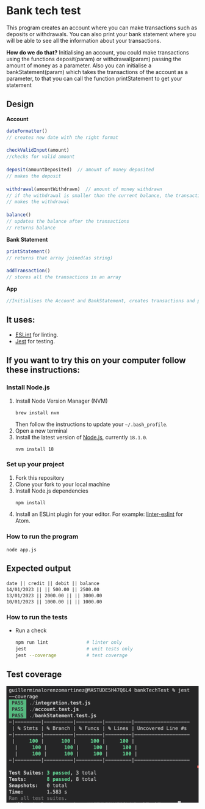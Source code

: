 # Bank tech test

This program creates an account where you can make transactions such as deposits or withdrawals. You can also print your bank statement where you will be able to see all the information about your transactions. 

**How do we do that?**
Initialising an account, you could make transactions using the functions deposit(param) or withdrawal(param) passing the amount of money as a parameter. Also you can initialise a bankStatement(param) which takes the transactions of the account as a parameter, to that you can call the function printStatement to get your statement

## Design

**Account**
```javascript
dateFormatter()
// creates new date with the right format

checkValidInput(amount)
//checks for valid amount

deposit(amountDeposited)  // amount of money deposited
// makes the deposit 

withdrawal(amountWithdrawn)  // amount of money withdrawn
// if the withdrawal is smaller than the current balance, the transaction is invalid
// makes the withdrawal 

balance() 
// updates the balance after the transactions
// returns balance
```

**Bank Statement**
```javascript
printStatement() 
// returns that array joined(as string)

addTransaction()
// stores all the transactions in an array
```

**App**
```javascript
//Initialises the Account and BankStatement, creates transactions and prints the bank statement
```
## It uses:
- [ESLint](https://eslint.org) for linting.
- [Jest](https://jestjs.io/) for testing.

## If you want to try this on your computer follow these instructions:

### Install Node.js

1. Install Node Version Manager (NVM)
   ```
   brew install nvm
   ```
   Then follow the instructions to update your `~/.bash_profile`.
2. Open a new terminal
3. Install the latest version of [Node.js](https://nodejs.org/en/), currently `18.1.0`.
   ```
   nvm install 18
   ```

### Set up your project

1. Fork this repository
2. Clone your fork to your local machine
3. Install Node.js dependencies
   ```
   npm install
   ```
4. Install an ESLint plugin for your editor. For example: [linter-eslint](https://github.com/AtomLinter/linter-eslint) for Atom.

### How to run the program

```
node app.js
```

## Expected output

```
date || credit || debit || balance
14/01/2023 || || 500.00 || 2500.00
13/01/2023 || 2000.00 || || 3000.00
10/01/2023 || 1000.00 || || 1000.00
```

### How to run the tests

- Run a check
  ```bash
  npm run lint              # linter only
  jest                      # unit tests only
  jest --coverage           # test coverage
  ```

## Test coverage
![alt text](https://github.com/GuillerminaLorenzo/solo-projects/blob/c80938b5d05e6db4ee89ec9713939ebdbdc22399/bankTechTest/test-coverage.png)
